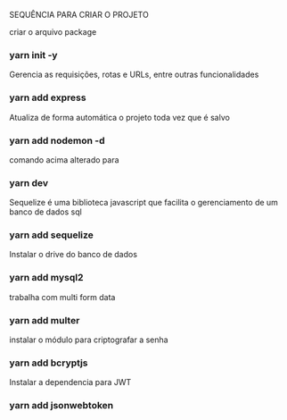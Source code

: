 SEQUÊNCIA PARA CRIAR O PROJETO

criar o arquivo package
### yarn init -y

Gerencia as requisições, rotas e URLs, entre outras funcionalidades
### yarn add express

Atualiza de forma automática o projeto toda vez que é salvo
### yarn add nodemon -d

comando acima alterado para
### yarn dev

Sequelize é uma biblioteca javascript que facilita o gerenciamento de um banco de dados sql
### yarn add sequelize

Instalar o drive do banco de dados
### yarn add mysql2


trabalha com multi form data
### yarn add multer

instalar o módulo para criptografar a senha
### yarn add bcryptjs

Instalar a dependencia para JWT
### yarn add jsonwebtoken


